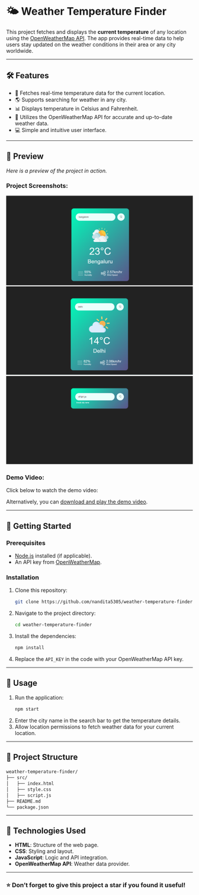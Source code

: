 # 🌤️ Weather Temperature Finder

This project fetches and displays the **current temperature** of any location using the [OpenWeatherMap API](https://openweathermap.org/api). The app provides real-time data to help users stay updated on the weather conditions in their area or any city worldwide.

---

## 🛠️ Features

- 📍 Fetches real-time temperature data for the current location.
- 🌎 Supports searching for weather in any city.
- 📊 Displays temperature in Celsius and Fahrenheit.
- 🔗 Utilizes the OpenWeatherMap API for accurate and up-to-date weather data.
- 💻 Simple and intuitive user interface.

---

## 📸 Preview

*Here is a preview of the project in action.*

### Project Screenshots:

![Screenshot 1](https://github.com/nandita5305/Weather-App/blob/main/sample/sample%201.png)
![Screenshot 2](https://github.com/nandita5305/Weather-App/blob/main/sample/sample%203.png)
![Screenshot 3](https://github.com/nandita5305/Weather-App/blob/main/sample/sample%202.png)

### Demo Video:

Click below to watch the demo video:

Alternatively, you can [download and play the demo video](https://github.com/nandita5305/Weather-App/blob/main/sample/demo.mp4).

---

## 🚀 Getting Started

### Prerequisites

- [Node.js](https://nodejs.org/) installed (if applicable).
- An API key from [OpenWeatherMap](https://openweathermap.org/).

### Installation

1. Clone this repository:
   ```bash
   git clone https://github.com/nandita5305/weather-temperature-finder.git
   ```
2. Navigate to the project directory:
   ```bash
   cd weather-temperature-finder
   ```
3. Install the dependencies:
   ```bash
   npm install
   ```
4. Replace the `API_KEY` in the code with your OpenWeatherMap API key.

---

## 📖 Usage

1. Run the application:
   ```bash
   npm start
   ```
2. Enter the city name in the search bar to get the temperature details.
3. Allow location permissions to fetch weather data for your current location.

---

## 📂 Project Structure

```
weather-temperature-finder/
├── src/
│   ├── index.html
│   ├── style.css
│   ├── script.js
├── README.md
└── package.json
```

---

## 🌟 Technologies Used

- **HTML**: Structure of the web page.
- **CSS**: Styling and layout.
- **JavaScript**: Logic and API integration.
- **OpenWeatherMap API**: Weather data provider.

---


### ⭐ Don’t forget to give this project a star if you found it useful!
